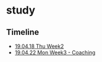 # study

## Timeline

- [19.04.18 Thu Week2](./week2.md)
- [19.04.22 Mon Week3 - Coaching](./week3-Coaching(feat.posquit0).md)

